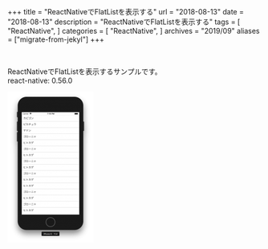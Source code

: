 +++
title = "ReactNativeでFlatListを表示する"
url = "2018-08-13"
date = "2018-08-13"
description = "ReactNativeでFlatListを表示する"
tags = [
    "ReactNative",
]
categories = [
    "ReactNative",
]
archives = "2019/09"
aliases = ["migrate-from-jekyl"]
+++

<br>

ReactNativeでFlatListを表示するサンプルです。  
react-native: 0.56.0  

![alt](1.png)

<script src="https://gist.github.com/O-Junpei/51f2aa1375cd635a7d752fafcbb58ad1.js"></script>
